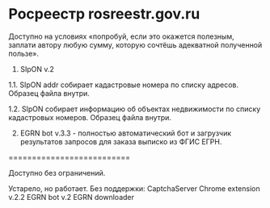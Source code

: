 # Росреестр rosreestr.gov.ru

Доступно на условиях «попробуй, если это окажется полезным, заплати автору любую сумму, которую сочтёшь адекватной полученной пользе».

1. SIpON v.2
 
  1.1. SIpON addr собирает кадастровые номера по списку адресов. Образец файла внутри.

  1.2. SIpON собирает информацию об объектах недвижимости по списку кадастровых номеров. Образец файла внутри.

2. EGRN bot v.3.3 - полностью автоматический бот и загрузчик результатов запросов для заказа выписко из ФГИС ЕГРН.


==========================

Доступно без ограничений.

Устарело, но работает. Без поддержки:
  CaptchaServer
  Chrome extension v.2.2
  EGRN bot v.2
  EGRN downloader
